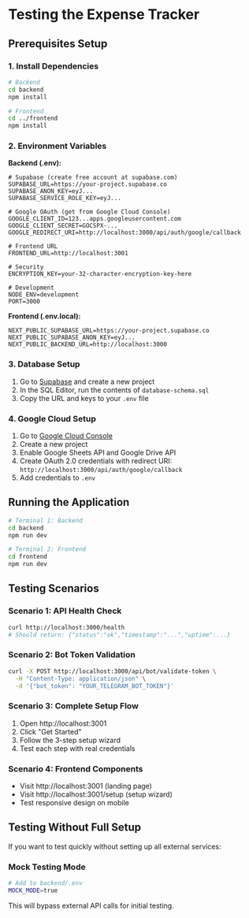 # Testing the Expense Tracker

## Prerequisites Setup

### 1. Install Dependencies

```bash
# Backend
cd backend
npm install

# Frontend
cd ../frontend
npm install
```

### 2. Environment Variables

**Backend (.env):**
```env
# Supabase (create free account at supabase.com)
SUPABASE_URL=https://your-project.supabase.co
SUPABASE_ANON_KEY=eyJ...
SUPABASE_SERVICE_ROLE_KEY=eyJ...

# Google OAuth (get from Google Cloud Console)
GOOGLE_CLIENT_ID=123...apps.googleusercontent.com
GOOGLE_CLIENT_SECRET=GOCSPX-...
GOOGLE_REDIRECT_URI=http://localhost:3000/api/auth/google/callback

# Frontend URL
FRONTEND_URL=http://localhost:3001

# Security
ENCRYPTION_KEY=your-32-character-encryption-key-here

# Development
NODE_ENV=development
PORT=3000
```

**Frontend (.env.local):**
```env
NEXT_PUBLIC_SUPABASE_URL=https://your-project.supabase.co
NEXT_PUBLIC_SUPABASE_ANON_KEY=eyJ...
NEXT_PUBLIC_BACKEND_URL=http://localhost:3000
```

### 3. Database Setup

1. Go to [Supabase](https://supabase.com) and create a new project
2. In the SQL Editor, run the contents of `database-schema.sql`
3. Copy the URL and keys to your `.env` file

### 4. Google Cloud Setup

1. Go to [Google Cloud Console](https://console.cloud.google.com/)
2. Create a new project
3. Enable Google Sheets API and Google Drive API
4. Create OAuth 2.0 credentials with redirect URI: `http://localhost:3000/api/auth/google/callback`
5. Add credentials to `.env`

## Running the Application

```bash
# Terminal 1: Backend
cd backend
npm run dev

# Terminal 2: Frontend
cd frontend
npm run dev
```

## Testing Scenarios

### Scenario 1: API Health Check
```bash
curl http://localhost:3000/health
# Should return: {"status":"ok","timestamp":"...","uptime":...}
```

### Scenario 2: Bot Token Validation
```bash
curl -X POST http://localhost:3000/api/bot/validate-token \
  -H "Content-Type: application/json" \
  -d '{"bot_token": "YOUR_TELEGRAM_BOT_TOKEN"}'
```

### Scenario 3: Complete Setup Flow
1. Open http://localhost:3001
2. Click "Get Started"
3. Follow the 3-step setup wizard
4. Test each step with real credentials

### Scenario 4: Frontend Components
- Visit http://localhost:3001 (landing page)
- Visit http://localhost:3001/setup (setup wizard)
- Test responsive design on mobile

## Testing Without Full Setup

If you want to test quickly without setting up all external services:

### Mock Testing Mode

```bash
# Add to backend/.env
MOCK_MODE=true
```

This will bypass external API calls for initial testing.